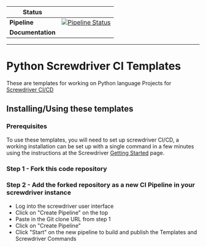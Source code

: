 
| Status     |     |
| ---------- | --- |
| **Pipeline** | [![Pipeline Status](https://cd.screwdriver.cd/pipelines/2819/badge)](https://cd.screwdriver.cd/pipelines/2819/events) |
| **Documentation** | |

----

# Python Screwdriver CI Templates

These are templates for working on Python language Projects for [Screwdriver CI/CD](https://screwdriver.cd)

## Installing/Using these templates

### Prerequisites

To use these templates, you will need to set up screwdriver CI/CD, a working installation can be set up with a single command in a few minutes using the instructions at the Screwdriver [Getting Started](https://screwdriver.cd/#getting-started) page.

### Step 1 - Fork this code repository

### Step 2 - Add the forked repository as a new CI Pipeline in your screwdriver instance

- Log into the screwdriver user interface
- Click on "Create Pipeline" on the top
- Paste in the Git clone URL from step 1
- Click on "Create Pipeline"
- Click "Start" on the new pipeline to build and publish the Templates and Screwdriver Commands

